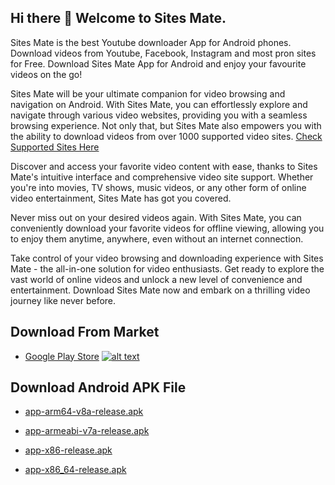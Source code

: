 ## Hi there 👋 Welcome to Sites Mate.

Sites Mate is the best Youtube downloader App for Android phones. Download videos from Youtube, Facebook, Instagram and most pron sites for Free. Download Sites Mate App for Android and enjoy your favourite videos on the go!

Sites Mate will be your ultimate companion for video browsing and navigation on Android. With Sites Mate, you can effortlessly explore and navigate through various video websites, providing you with a seamless browsing experience. Not only that, but Sites Mate also empowers you with the ability to download videos from over 1000 supported video sites. [Check Supported Sites Here](https://github.com/sites-mate/Sites-Mate/blob/main/supported-sites.md)

Discover and access your favorite video content with ease, thanks to Sites Mate's intuitive interface and comprehensive video site support. Whether you're into movies, TV shows, music videos, or any other form of online video entertainment, Sites Mate has got you covered.

Never miss out on your desired videos again. With Sites Mate, you can conveniently download your favorite videos for offline viewing, allowing you to enjoy them anytime, anywhere, even without an internet connection.

Take control of your video browsing and downloading experience with Sites Mate - the all-in-one solution for video enthusiasts. Get ready to explore the vast world of online videos and unlock a new level of convenience and entertainment. Download Sites Mate now and embark on a thrilling video journey like never before.

## Download From Market
  
  - [Google Play Store](https://play.google.com/store/apps/details?id=com.warrior.mate.gp)
       [![alt text](https://lh3.googleusercontent.com/RyLoNcOmb91IxHIP9NWfC82chbsCsT-5R25efns1FmuM8xz6znE4CRjIEBosZ1FH2xG1UqH6Axyp-vPFnm4sazbrsaB-S0QT_cN9uWU9UKoSQYCjYQ=s0 "Google Play")](https://play.google.com/store/apps/details?id=com.sites.mate.gp)


## Download Android APK File

  - [app-arm64-v8a-release.apk](https://raw.githubusercontent.com/sites-mate/Sites-Mate/main/app-arm64-v8a-release.apk)

  - [app-armeabi-v7a-release.apk](https://raw.githubusercontent.com/sites-mate/Sites-Mate/main/app-armeabi-v7a-release.apk)

  - [app-x86-release.apk](https://raw.githubusercontent.com/sites-mate/Sites-Mate/main/app-x86-release.apk)

  - [app-x86_64-release.apk](https://raw.githubusercontent.com/sites-mate/Sites-Mate/main/app-x86_64-release.apk)










